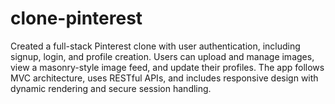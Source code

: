 # clone-pinterest
Created a full-stack Pinterest clone with user authentication, including signup, login, and profile creation. Users can upload and manage images, view a masonry-style image feed, and update their profiles. The app follows MVC architecture, uses RESTful APIs, and includes responsive design with dynamic rendering and secure session handling.
